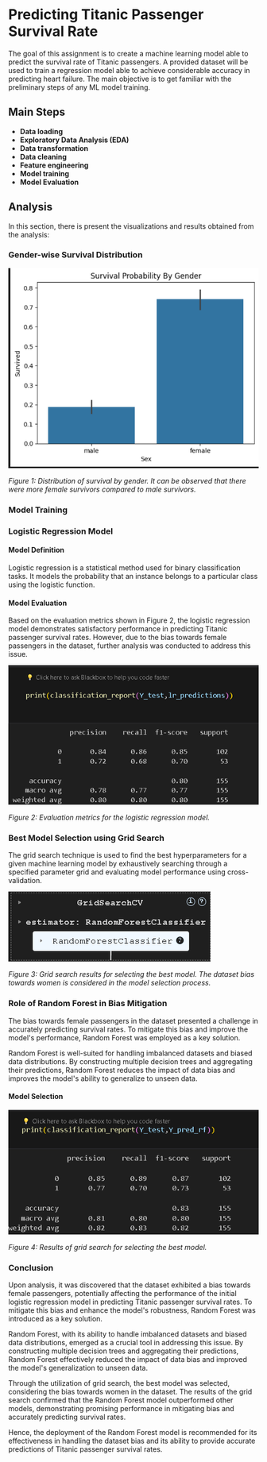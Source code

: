 # Predicting Titanic Passenger Survival Rate
The goal of this assignment is to create a machine learning model able to predict the survival rate of Titanic passengers. A provided dataset will be used to train a regression model able to achieve considerable accuracy in predicting heart failure. The main objective is to get familiar with the preliminary steps of any ML model training.

## Main Steps
- **Data loading**
- **Exploratory Data Analysis (EDA)** 
- **Data transformation**
- **Data cleaning**
- **Feature engineering**
- **Model training**
- **Model Evaluation**

## Analysis

In this section, there is present the visualizations and results obtained from the analysis:

### Gender-wise Survival Distribution

![Gender-wise Survival Distribution](https://github.com/RC2303/MachineLeaning/blob/main/Images/1.png)

*Figure 1: Distribution of survival by gender. It can be observed that there were more female survivors compared to male survivors.*

### Model Training

### Logistic Regression Model

#### Model Definition
Logistic regression is a statistical method used for binary classification tasks. It models the probability that an instance belongs to a particular class using the logistic function.

#### Model Evaluation
Based on the evaluation metrics shown in Figure 2, the logistic regression model demonstrates satisfactory performance in predicting Titanic passenger survival rates. However, due to the bias towards female passengers in the dataset, further analysis was conducted to address this issue.

![Logistic Regression Model Evaluation](https://github.com/RC2303/MachineLeaning/blob/main/Images/3.png)

*Figure 2: Evaluation metrics for the logistic regression model.*


### Best Model Selection using Grid Search
The grid search technique is used to find the best hyperparameters for a given machine learning model by exhaustively searching through a specified parameter grid and evaluating model performance using cross-validation.

![Best Model Selection using Grid Search](https://github.com/RC2303/MachineLeaning/blob/main/Images/2.png)

*Figure 3: Grid search results for selecting the best model. The dataset bias towards women is considered in the model selection process.*

### Role of Random Forest in Bias Mitigation

The bias towards female passengers in the dataset presented a challenge in accurately predicting survival rates. To mitigate this bias and improve the model's performance, Random Forest was employed as a key solution.

Random Forest is well-suited for handling imbalanced datasets and biased data distributions. By constructing multiple decision trees and aggregating their predictions, Random Forest reduces the impact of data bias and improves the model's ability to generalize to unseen data.

#### Model Selection
![Best Model Selection using Grid Search](https://github.com/RC2303/MachineLeaning/blob/main/Images/4.png)

*Figure 4: Results of grid search for selecting the best model.*

### Conclusion

Upon analysis, it was discovered that the dataset exhibited a bias towards female passengers, potentially affecting the performance of the initial logistic regression model in predicting Titanic passenger survival rates. To mitigate this bias and enhance the model's robustness, Random Forest was introduced as a key solution.

Random Forest, with its ability to handle imbalanced datasets and biased data distributions, emerged as a crucial tool in addressing this issue. By constructing multiple decision trees and aggregating their predictions, Random Forest effectively reduced the impact of data bias and improved the model's generalization to unseen data.

Through the utilization of grid search, the best model was selected, considering the bias towards women in the dataset. The results of the grid search confirmed that the Random Forest model outperformed other models, demonstrating promising performance in mitigating bias and accurately predicting survival rates.

Hence, the deployment of the Random Forest model is recommended for its effectiveness in handling the dataset bias and its ability to provide accurate predictions of Titanic passenger survival rates.

